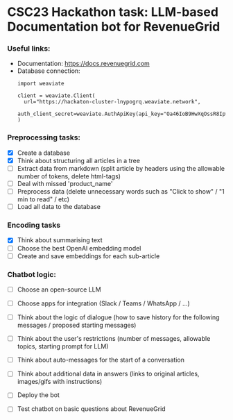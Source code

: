 # CSC23 Hackathon task: LLM-based Documentation bot for RevenueGrid

### Useful links:
* Documentation: https://docs.revenuegrid.com
* Database connection:
  ```
  import weaviate

  client = weaviate.Client(
    url="https://hackaton-cluster-lnypogrq.weaviate.network",
    auth_client_secret=weaviate.AuthApiKey(api_key="Oa46IoB9HwXqOssR8IpwsWgiSFyrjm8IWuZu"),
  )
  ```

### Preprocessing tasks:

- [x] Create a database
- [x] Think about structuring all articles in a tree
- [ ] Extract data from markdown (split article by headers using the allowable number of tokens, delete html-tags)
- [ ] Deal with missed 'product_name'
- [ ] Preprocess data (delete unnecessary words such as "Click to show" / "1 min to read" / etc)
- [ ] Load all data to the database

### Encoding tasks
- [x] Think about summarising text
- [ ] Choose the best OpenAI embedding model
- [ ] Create and save embeddings for each sub-article

### Chatbot logic:
- [ ] Choose an open-source LLM
- [ ] Choose apps for integration (Slack / Teams / WhatsApp / ...)
- [ ] Think about the logic of dialogue (how to save history for the following messages / proposed starting messages)
- [ ] Think about the user's restrictions (number of messages, allowable topics, starting prompt for LLM)
- [ ] Think about auto-messages for the start of a conversation
- [ ] Think about additional data in answers (links to original articles, images/gifs with instructions)
- [ ] Deploy the bot
- [ ] Test chatbot on basic questions about RevenueGrid

